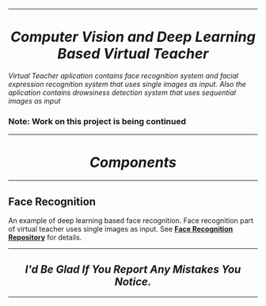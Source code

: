 
---
# *<center>Computer Vision and Deep Learning Based Virtual Teacher</center>*

*Virtual Teacher aplication contains face recognition system and
 facial expression recognition system that uses single images as input.
 Also the aplication contains drowsiness detection system that uses sequential images as input*

### Note: Work on this project is being continued

---

# *<center>Components</center>*

---
## Face Recognition
An example of deep learning based face recognition.
Face recognition part of virtual teacher uses single images as input.
See [**Face Recognition Repository**](https://github.com/RsgAI/Face-Recognition "GitHub Repository") for details.

---

## <center>_I'd Be Glad If You Report Any Mistakes You Notice._</center>

---